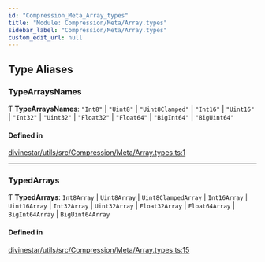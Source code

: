 ```yaml
---
id: "Compression_Meta_Array_types"
title: "Module: Compression/Meta/Array.types"
sidebar_label: "Compression/Meta/Array.types"
custom_edit_url: null
---
```


## Type Aliases

### TypeArraysNames

Ƭ **TypeArraysNames**: ``"Int8"`` \| ``"Uint8"`` \| ``"Uint8Clamped"`` \| ``"Int16"`` \| ``"Uint16"`` \| ``"Int32"`` \| ``"Uint32"`` \| ``"Float32"`` \| ``"Float64"`` \| ``"BigInt64"`` \| ``"BigUint64"``

#### Defined in

[divinestar/utils/src/Compression/Meta/Array.types.ts:1](https://github.com/lucasdamianjohnson/DivineVoxelEngine/blob/596fa7391478620ed460dfb4856ff0a763b91c49/divinestar/utils/src/Compression/Meta/Array.types.ts#L1)

___

### TypedArrays

Ƭ **TypedArrays**: `Int8Array` \| `Uint8Array` \| `Uint8ClampedArray` \| `Int16Array` \| `Uint16Array` \| `Int32Array` \| `Uint32Array` \| `Float32Array` \| `Float64Array` \| `BigInt64Array` \| `BigUint64Array`

#### Defined in

[divinestar/utils/src/Compression/Meta/Array.types.ts:15](https://github.com/lucasdamianjohnson/DivineVoxelEngine/blob/596fa7391478620ed460dfb4856ff0a763b91c49/divinestar/utils/src/Compression/Meta/Array.types.ts#L15)
